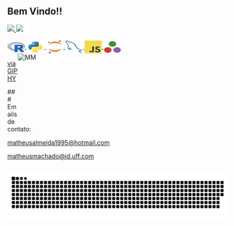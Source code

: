 ## Bem Vindo!!
 <div>
  <a href="https://github.com/MatheusMachado57">
  <img height="180em" src="https://github-readme-stats.vercel.app/api?username=MatheusMachado57&show_icons=true&theme=dracula&include_all_commits=true&count_private=true"/>
  <img height="180em" src="https://github-readme-stats.vercel.app/api/top-langs/?username=MatheusMachado57&layout=compact&langs_count=16&theme=dracula"/>
<div>
 
<div style="display: inline_block"><br>
  <img align="center" alt="MM-R" height="30" width="40" src="https://raw.githubusercontent.com/devicons/devicon/master/icons/r/r-original.svg">
  <img align="center" alt="MM-Python" height="30" width="40" src="https://raw.githubusercontent.com/devicons/devicon/master/icons/python/python-original.svg">
  <img align="center" alt="MM-Jupyter" height="30" width="40" src="https://raw.githubusercontent.com/devicons/devicon/master/icons/jupyter/jupyter-original.svg">
  <img align="center" alt="MM-SQL" height="30" width="40" src="https://raw.githubusercontent.com/devicons/devicon/master/icons/mysql/mysql-original.svg">
  <img align="center" alt="MM-js" height="30" width="40" src="https://raw.githubusercontent.com/devicons/devicon/master/icons/javascript/javascript-original.svg">
  <img align="center" alt="MM-julia" height="30" width="40" src="https://raw.githubusercontent.com/devicons/devicon/master/icons/julia/julia-original.svg">
  <img align="right"  height="160"   alt="MM"    src = <iframe src="https://giphy.com/embed/a1QLZUUtCcgyA" width="480" height="285" frameBorder="0" class="giphy-embed" allowFullScreen></iframe><p><a href="https://giphy.com/gifs/hi-stitch-a1QLZUUtCcgyA">via GIPHY</a></p>
  ### Emails de contato:
  
  matheusalmeida1995@hotmail.com
 
  matheusmachado@id.uff.com
 
 </div>
 
  ##

<div>
  
  ![Snake animation](https://github.com/MatheusMachado57/MatheusMachado57/blob/output/github-contribution-grid-snake.svg)
  
 </div>
